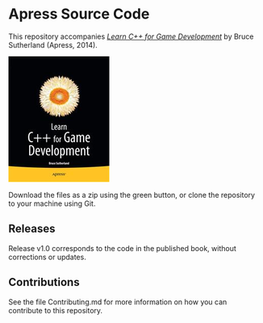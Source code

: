 # Apress Source Code

This repository accompanies [*Learn C++ for Game Development*](http://www.apress.com/9781430264576) by Bruce  Sutherland (Apress, 2014).

![Cover image](9781430264576.jpg)

Download the files as a zip using the green button, or clone the repository to your machine using Git.

## Releases

Release v1.0 corresponds to the code in the published book, without corrections or updates.

## Contributions

See the file Contributing.md for more information on how you can contribute to this repository.
